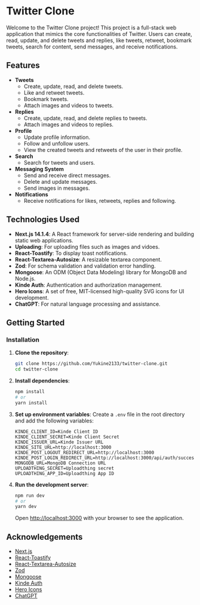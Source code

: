 # Twitter Clone

Welcome to the Twitter Clone project! This project is a full-stack web application that mimics the core functionalities of Twitter. Users can create, read, update, and delete tweets and replies, like tweets, retweet, bookmark tweets, search for content, send messages, and receive notifications.

## Features

- **Tweets**
  - Create, update, read, and delete tweets.
  - Like and retweet tweets.
  - Bookmark tweets.
  - Attach images and videos to tweets.
- **Replies**
  - Create, update, read, and delete replies to tweets.
  - Attach images and videos to replies.
- **Profile**
  - Update profile information.
  - Follow and unfollow users.
  - View the created tweets and retweets of the user in their profile.
- **Search**
  - Search for tweets and users.
- **Messaging System**
  - Send and receive direct messages.
  - Delete and update messages.
  - Send images in messages.
- **Notifications**
  - Receive notifications for likes, retweets, replies and following.

## Technologies Used

- **Next.js 14.1.4**: A React framework for server-side rendering and building static web applications.
- **Uploading**: For uploading files such as images and vidoes.
- **React-Toastify**: To display toast notifications.
- **React-Textarea-Autosize**: A resizable textarea component.
- **Zod**: For schema validation and validation error handling.
- **Mongoose**: An ODM (Object Data Modeling) library for MongoDB and Node.js.
- **Kinde Auth**: Authentication and authorization management.
- **Hero Icons**: A set of free, MIT-licensed high-quality SVG icons for UI development.
- **ChatGPT**: For natural language processing and assistance.

## Getting Started

### Installation

1. **Clone the repository**:

   ```bash
   git clone https://github.com/Yukine2133/twitter-clone.git
   cd twitter-clone
   ```

2. **Install dependencies**:

   ```bash
   npm install
   # or
   yarn install
   ```

3. **Set up environment variables**:
   Create a `.env` file in the root directory and add the following variables:

   ```env
   KINDE_CLIENT_ID=Kinde Client ID
   KINDE_CLIENT_SECRET=Kinde Client Secret
   KINDE_ISSUER_URL=Kinde Issuer URL
   KINDE_SITE_URL=http://localhost:3000
   KINDE_POST_LOGOUT_REDIRECT_URL=http://localhost:3000
   KINDE_POST_LOGIN_REDIRECT_URL=http://localhost:3000/api/auth/success
   MONGODB_URL=MongoDB Connection URL
   UPLOADTHING_SECRET=Uploadthing secret
   UPLOADTHING_APP_ID=Uploadthing App ID
   ```

4. **Run the development server**:

   ```bash
   npm run dev
   # or
   yarn dev
   ```

   Open [http://localhost:3000](http://localhost:3000) with your browser to see the application.

## Acknowledgements

- [Next.js](https://nextjs.org/)
- [React-Toastify](https://github.com/fkhadra/react-toastify)
- [React-Textarea-Autosize](https://github.com/Andarist/react-textarea-autosize)
- [Zod](https://github.com/colinhacks/zod)
- [Mongoose](https://mongoosejs.com/)
- [Kinde Auth](https://kinde.com/)
- [Hero Icons](https://heroicons.com/)
- [ChatGPT](https://openai.com/chatgpt/)
